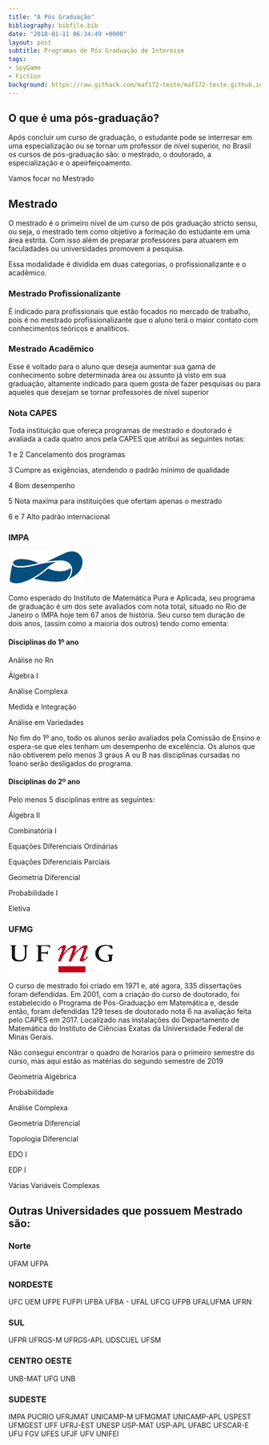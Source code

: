 ```yaml
---
title: "A Pós Graduação"
bibliography: bibfile.bib
date: "2018-01-11 06:34:49 +0000"
layout: post
subtitle: Programas de Pós Graduação de Interesse
tags:
- SpyGame
- Fiction
background: https://raw.githack.com/maf172-teste/maf172-teste.github.io/master/img/PosGraduacao.jpg
---
```


**O que é uma pós-graduação?**
------------------------------

Após concluir um curso de graduação, o estudante pode se interresar em
uma especialização ou se tornar um professor de nível superior, no
Brasil os cursos de pós-graduação são: o mestrado, o doutorado, a
especialização e o apeirfeiçoamento.

Vamos focar no Mestrado

Mestrado
--------

O mestrado é o primeiro nível de um curso de pós graduação stricto
sensu, ou seja, o mestrado tem como objetivo a formação do estudante em
uma área estrita. Com isso além de preparar professores para atuarem em
faculadades ou universidades promovem a pesquisa.

Essa modalidade é dividida em duas categorias, o profissionalizante e o
acadêmico.

### Mestrado Profissionalizante

É indicado para profissionais que estão focados no mercado de trabalho,
pois é no mestrado profissionalizante que o aluno terá o maior contato
com conhecimentos teóricos e analíticos.

### Mestrado Acadêmico

Esse é voltado para o aluno que deseja aumentar sua gama de conhecimento
sobre determinada área ou assunto já visto em sua graduação, altamente
indicado para quem gosta de fazer pesquisas ou para aqueles que desejam
se tornar professores de nível superior

### Nota CAPES

Toda instituição que ofereça programas de mestrado e doutorado é
avaliada a cada quatro anos pela CAPES que atribui as seguintes notas:

1 e 2 Cancelamento dos programas

3 Cumpre as exigências, atendendo o padrão mínimo de qualidade

4 Bom desempenho

5 Nota maxíma para instituições que ofertam apenas o mestrado

6 e 7 Alto padrão internacional

### IMPA

<img src="\img\download.png" style="display: block; margin: auto auto auto 0;" />

Como esperado do Instituto de Matemática Pura e Aplicada, seu programa
de graduação é um dos sete avaliados com nota total, situado no Rio de
Janeiro o IMPA hoje tem 67 anos de história. Seu curso tem duração de
dois anos, (assim como a maioria dos outros) tendo como ementa:

#### Disciplinas do 1º ano

Análise no Rn

Álgebra I

Análise Complexa

Medida e Integração

Análise em Variedades

No fim do 1º ano, todo os alunos serão avaliados pela Comissão de Ensino
e espera-se que eles tenham um desempenho de excelência. Os alunos que
não obtiverem pelo menos 3 graus A ou B nas disciplinas cursadas no
1oano serão desligados do programa.

#### Disciplinas do 2º ano

Pelo menos 5 disciplinas entre as seguintes:

Álgebra II

Combinatória I

Equações Diferenciais Ordinárias

Equações Diferenciais Parciais

Geometria Diferencial

Probabilidade I

Eletiva

### UFMG

<img src="\img\ufmg-social.jpg" style="display: block; margin: auto auto auto 0;" />

O curso de mestrado foi criado em 1971 e, até agora, 335 dissertações
foram defendidas. Em 2001, com a criação do curso de doutorado, foi
estabelecido o Programa de Pós-Graduação em Matemática e, desde então,
foram defendidas 129 teses de doutorado nota 6 na avaliação feita pelo
CAPES em 2017. Localizado nas instalações do Departamento de Matemática
do Instituto de Ciências Exatas da Universidade Federal de Minas Gerais.

Não consegui encontrar o quadro de horarios para o primeiro semestre do
curso, mas aqui estão as matérias do segundo semestre de 2019

Geometria Algébrica

Probabilidade

Análise Complexa

Geometria Diferencial

Topologia Diferencial

EDO I

EDP I

Várias Variáveis Complexas

## Outras Universidades que possuem Mestrado são:

### Norte

UFAM
UFPA

### NORDESTE

UFC
UEM
UFPE
FUFPI
UFBA
UFBA - UFAL
UFCG
UFPB
UFALUFMA
UFRN

### SUL

UFPR
UFRGS-M
UFRGS-APL
UDSCUEL
UFSM

### CENTRO OESTE

UNB-MAT
UFG
UNB

### SUDESTE

IMPA
PUCRIO
UFRJMAT
UNICAMP-M
UFMGMAT
UNICAMP-APL
USPEST
UFMGEST
UFF
UFRJ-EST
UNESP
USP-MAT
USP-APL
UFABC
UFSCAR-E
UFU
FGV
UFES
UFJF
UFV
UNIFEI
